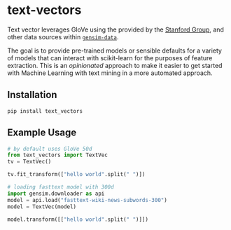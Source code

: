 # text-vectors

Text vector leverages GloVe using the provided by the [Stanford Group](https://nlp.stanford.edu/projects/glove/), and other data sources within [`gensim-data`](https://github.com/RaRe-Technologies/gensim-data). 

The goal is to provide pre-trained models or sensible defaults for a variety of models that can interact with scikit-learn for the purposes of feature extraction. This is an _opinionated_ approach to make it easier to get started with Machine Learning with text mining in a more automated approach.

## Installation

```
pip install text_vectors
```

## Example Usage

```py
# by default uses GloVe 50d
from text_vectors import TextVec
tv = TextVec()

tv.fit_transform(["hello world".split(" ")])

# loading fasttext model with 300d
import gensim.downloader as api
model = api.load("fasttext-wiki-news-subwords-300")
model = TextVec(model)

model.transform([["hello world".split(" ")]])
```

